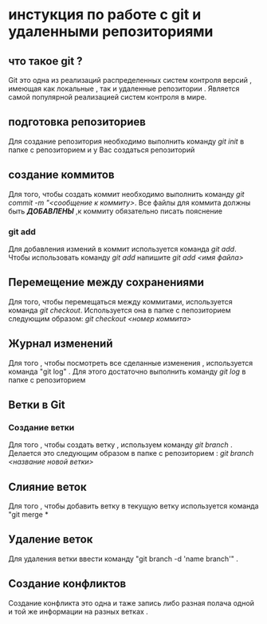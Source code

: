 # инстукция по работе с git и удаленными репозиториями 

## что такое git ?
Git это одна из реализаций распределенных систем контроля версий , имеющая как локальные , так и удаленные репозитории . Является самой популярной реализацией систем контроля в мире. 
## подготовка репозиториев 
Для создание репозитория необходимо выполнить команду *git init* в папке с репозиторием и у Вас создаться репозиторий 
## создание коммитов 
Для того, чтобы создать коммит необходимо выполнить команду  *git commit -m "<сообщение к коммиту>*. Все файлы для коммита должны быть ***ДОБАВЛЕНЫ*** ,к коммиту обязательно писать пояснение 
### git add
Для добавления измений в коммит используется команда *git add*. Чтобы использовать команду *git add* напишите *git add <имя файла>*
## Перемещение между сохранениями
Для того, чтобы перемещаться между коммитами, используется команда *git checkout*. Используется она в папке с пепозиторием следующим образом: *git checkout <номер коммита>*


## Журнал изменений 
Для того , чтобы посмотреть все сделанные изменения , используется команда "git log" . Для этого достаточно выполнить команду *git log* в папке с репозиторием 


## Ветки в Git


### Создание ветки 
Для того , чтобы создать ветку , используем команду *git branch* . Делается это следующим образом в папке с репозиторием : *git branch <название новой ветки>*

## Слияние веток 
Для того , чтобы добавить ветку в текущую ветку используется команда "git merge <name branch>*

## Удаление веток 
Для удаления ветки ввести команду "git branch -d 'name branch'" .


## Создание конфликтов 
Создание конфликта это одна и таже запись либо разная полача одной и той же информации на разных ветках .